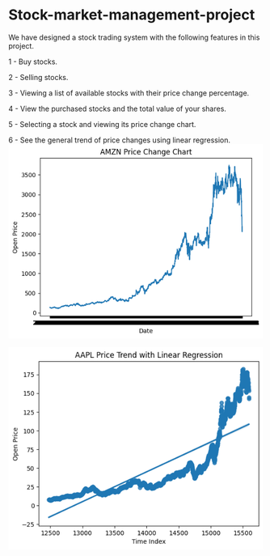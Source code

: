 # Stock-market-management-project
We have designed a stock trading system with the following features in this project.

1 - Buy stocks.

 2 - Selling stocks.

3 - Viewing a list of available stocks with their price change percentage.

 4 - View the purchased stocks and the total value of your shares.

 5 - Selecting a stock and viewing its price change chart.

6 - See the general trend of price changes using linear regression.
![](./images/sample1.png)

![](./images/sample2.png)

